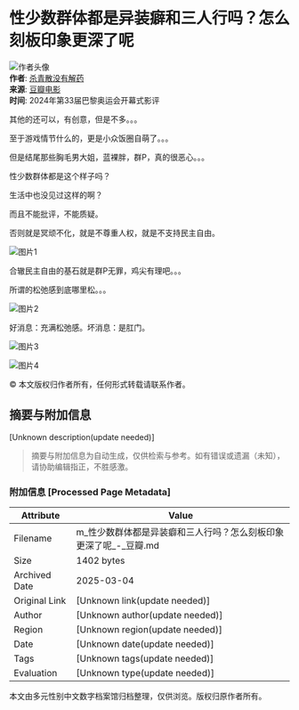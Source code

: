 # 性少数群体都是异装癖和三人行吗？怎么刻板印象更深了呢

![作者头像](https://img3.doubanio.com/icon/u44261317-13.jpg)  
**作者**: [杀青散没有解药](https://www.douban.com/people/44261317/)  
**来源**: [豆瓣电影](https://movie.douban.com/subject/35562714/)  
**时间**: 2024年第33届巴黎奥运会开幕式影评

其他的还可以，有创意，但是不多。。。

至于游戏情节什么的，更是小众饭圈自萌了。。。

但是结尾那些胸毛男大姐，蓝裸胖，群P，真的很恶心。。。

性少数群体都是这个样子吗？

生活中也没见过这样的啊？

而且不能批评，不能质疑。

否则就是冥顽不化，就是不尊重人权，就是不支持民主自由。

![图片1](https://img3.doubanio.com/view/thing_review/l/public/p11091322.webp)

合辙民主自由的基石就是群P无罪，鸡尖有理吧。。。

所谓的松弛感到底哪里松。。。

![图片2](https://img9.doubanio.com/view/thing_review/l/public/p11091315.webp)

好消息：充满松弛感。坏消息：是肛门。

![图片3](https://img1.doubanio.com/view/thing_review/l/public/p11091319.webp)

![图片4](https://img3.doubanio.com/view/thing_review/l/public/p11091317.webp)

© 本文版权归作者所有，任何形式转载请联系作者。
<!-- tcd_original_link https://m.douban.com/movie/review/16090329/ -->


## 摘要与附加信息

<!-- tcd_abstract -->
[Unknown description(update needed)]
<!-- tcd_abstract_end -->

> 摘要与附加信息为自动生成，仅供检索与参考。如有错误或遗漏（未知），请协助编辑指正，不胜感激。

### 附加信息 [Processed Page Metadata]

| Attribute       | Value                                  |
|-----------------|----------------------------------------|
| Filename        | m_性少数群体都是异装癖和三人行吗？怎么刻板印象更深了呢_-_豆瓣.md                             |
| Size            | 1402 bytes                           |
| Archived Date   | 2025-03-04                             |
| Original Link   | [Unknown link(update needed)]                       |
| Author          | [Unknown author(update needed)]                               |
| Region          | [Unknown region(update needed)]                               |
| Date            | [Unknown date(update needed)]                                 |
| Tags            | [Unknown tags(update needed)]                                 |
| Evaluation            | [Unknown type(update needed)]                                 |
<!-- tcd_table_end -->

本文由多元性别中文数字档案馆归档整理，仅供浏览。版权归原作者所有。
